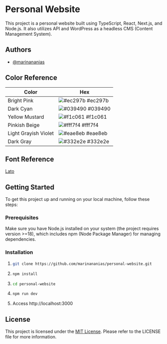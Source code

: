 # Personal Website

This project is a personal website built using TypeScript, React, Next.js, and Node.js. It also utilizes API and WordPress as a headless CMS (Content Management System).

## Authors

- [@marinananias](https://www.github.com/marinananias)

## Color Reference

| Color                | Hex                                                              |
| -------------------- | ---------------------------------------------------------------- |
| Bright Pink          | ![#ec297b](https://via.placeholder.com/10/ec297b?text=+) #ec297b |
| Dark Cyan            | ![#039490](https://via.placeholder.com/10/039490?text=+) #039490 |
| Yellow Mustard       | ![#f1c061](https://via.placeholder.com/10/f1c061?text=+) #f1c061 |
| Pinkish Beige        | ![#fff7f4](https://via.placeholder.com/10/fff7f4?text=+) #fff7f4 |
| Light Grayish Violet | ![#eae8eb](https://via.placeholder.com/10/eae8eb?text=+) #eae8eb |
| Dark Gray            | ![#332e2e](https://via.placeholder.com/10/332e2e?text=+) #332e2e |

## Font Reference

[Lato](https://fonts.google.com/share?selection.family=Lato:ital,wght@0,100;0,300;0,400;0,700;0,900;1,100;1,300;1,400;1,700;1,900)

## Getting Started

To get this project up and running on your local machine, follow these steps:

### Prerequisites

Make sure you have Node.js installed on your system (the project requires version >=18), which includes npm (Node Package Manager) for managing dependencies.

### Installation
1.
   ```sh
   git clone https://github.com/marinananias/personal-website.git

2. 
    ```sh
    npm install

3. 
    ```sh
    cd personal-website

4.  ```sh
    npm run dev

5. Access http://localhost:3000

## License

This project is licensed under the [MIT License](https://choosealicense.com/licenses/mit/). Please refer to the LICENSE file for more information.

